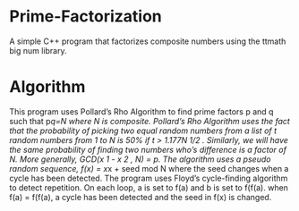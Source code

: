 # Prime-Factorization
A simple C++ program that factorizes composite numbers using the ttmath big num library.

# Algorithm
  This program uses Pollard’s Rho Algorithm to find prime factors p and q such that p*q=N
where N is composite. Pollard’s Rho Algorithm uses the fact that the probability of picking two equal
random numbers from a list of t random numbers from 1 to N is 50% if t > 1.177N 1/2 . Similarly, we will
have the same probability of finding two numbers who’s difference is a factor of N. More generally,
GCD(x 1 - x 2 , N) = p. The algorithm uses a pseudo random sequence, f(x) = x*x + seed mod N where the
seed changes when a cycle has been detected. The program uses Floyd’s cycle-finding algorithm to
detect repetition. On each loop, a is set to f(a) and b is set to f(f(a). when f(a) = f(f(a), a cycle has been
detected and the seed in f(x) is changed.
